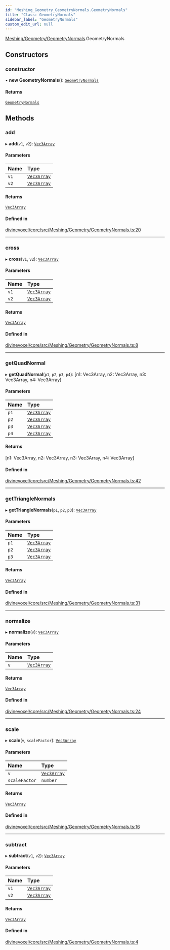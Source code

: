 ```yaml
---
id: "Meshing_Geometry_GeometryNormals.GeometryNormals"
title: "Class: GeometryNormals"
sidebar_label: "GeometryNormals"
custom_edit_url: null
---
```


[Meshing/Geometry/GeometryNormals](../modules/Meshing_Geometry_GeometryNormals.md).GeometryNormals

## Constructors

### constructor

• **new GeometryNormals**(): [`GeometryNormals`](Meshing_Geometry_GeometryNormals.GeometryNormals.md)

#### Returns

[`GeometryNormals`](Meshing_Geometry_GeometryNormals.GeometryNormals.md)

## Methods

### add

▸ **add**(`v1`, `v2`): [`Vec3Array`](../modules/Math_Types_Math_types.md#vec3array)

#### Parameters

| Name | Type |
| :------ | :------ |
| `v1` | [`Vec3Array`](../modules/Math_Types_Math_types.md#vec3array) |
| `v2` | [`Vec3Array`](../modules/Math_Types_Math_types.md#vec3array) |

#### Returns

[`Vec3Array`](../modules/Math_Types_Math_types.md#vec3array)

#### Defined in

[divinevoxel/core/src/Meshing/Geometry/GeometryNormals.ts:20](https://github.com/lucasdamianjohnson/DivineVoxelEngine/blob/596fa7391478620ed460dfb4856ff0a763b91c49/divinevoxel/core/src/Meshing/Geometry/GeometryNormals.ts#L20)

___

### cross

▸ **cross**(`v1`, `v2`): [`Vec3Array`](../modules/Math_Types_Math_types.md#vec3array)

#### Parameters

| Name | Type |
| :------ | :------ |
| `v1` | [`Vec3Array`](../modules/Math_Types_Math_types.md#vec3array) |
| `v2` | [`Vec3Array`](../modules/Math_Types_Math_types.md#vec3array) |

#### Returns

[`Vec3Array`](../modules/Math_Types_Math_types.md#vec3array)

#### Defined in

[divinevoxel/core/src/Meshing/Geometry/GeometryNormals.ts:8](https://github.com/lucasdamianjohnson/DivineVoxelEngine/blob/596fa7391478620ed460dfb4856ff0a763b91c49/divinevoxel/core/src/Meshing/Geometry/GeometryNormals.ts#L8)

___

### getQuadNormal

▸ **getQuadNormal**(`p1`, `p2`, `p3`, `p4`): [n1: Vec3Array, n2: Vec3Array, n3: Vec3Array, n4: Vec3Array]

#### Parameters

| Name | Type |
| :------ | :------ |
| `p1` | [`Vec3Array`](../modules/Math_Types_Math_types.md#vec3array) |
| `p2` | [`Vec3Array`](../modules/Math_Types_Math_types.md#vec3array) |
| `p3` | [`Vec3Array`](../modules/Math_Types_Math_types.md#vec3array) |
| `p4` | [`Vec3Array`](../modules/Math_Types_Math_types.md#vec3array) |

#### Returns

[n1: Vec3Array, n2: Vec3Array, n3: Vec3Array, n4: Vec3Array]

#### Defined in

[divinevoxel/core/src/Meshing/Geometry/GeometryNormals.ts:42](https://github.com/lucasdamianjohnson/DivineVoxelEngine/blob/596fa7391478620ed460dfb4856ff0a763b91c49/divinevoxel/core/src/Meshing/Geometry/GeometryNormals.ts#L42)

___

### getTriangleNormals

▸ **getTriangleNormals**(`p1`, `p2`, `p3`): [`Vec3Array`](../modules/Math_Types_Math_types.md#vec3array)

#### Parameters

| Name | Type |
| :------ | :------ |
| `p1` | [`Vec3Array`](../modules/Math_Types_Math_types.md#vec3array) |
| `p2` | [`Vec3Array`](../modules/Math_Types_Math_types.md#vec3array) |
| `p3` | [`Vec3Array`](../modules/Math_Types_Math_types.md#vec3array) |

#### Returns

[`Vec3Array`](../modules/Math_Types_Math_types.md#vec3array)

#### Defined in

[divinevoxel/core/src/Meshing/Geometry/GeometryNormals.ts:31](https://github.com/lucasdamianjohnson/DivineVoxelEngine/blob/596fa7391478620ed460dfb4856ff0a763b91c49/divinevoxel/core/src/Meshing/Geometry/GeometryNormals.ts#L31)

___

### normalize

▸ **normalize**(`v`): [`Vec3Array`](../modules/Math_Types_Math_types.md#vec3array)

#### Parameters

| Name | Type |
| :------ | :------ |
| `v` | [`Vec3Array`](../modules/Math_Types_Math_types.md#vec3array) |

#### Returns

[`Vec3Array`](../modules/Math_Types_Math_types.md#vec3array)

#### Defined in

[divinevoxel/core/src/Meshing/Geometry/GeometryNormals.ts:24](https://github.com/lucasdamianjohnson/DivineVoxelEngine/blob/596fa7391478620ed460dfb4856ff0a763b91c49/divinevoxel/core/src/Meshing/Geometry/GeometryNormals.ts#L24)

___

### scale

▸ **scale**(`v`, `scaleFactor`): [`Vec3Array`](../modules/Math_Types_Math_types.md#vec3array)

#### Parameters

| Name | Type |
| :------ | :------ |
| `v` | [`Vec3Array`](../modules/Math_Types_Math_types.md#vec3array) |
| `scaleFactor` | `number` |

#### Returns

[`Vec3Array`](../modules/Math_Types_Math_types.md#vec3array)

#### Defined in

[divinevoxel/core/src/Meshing/Geometry/GeometryNormals.ts:16](https://github.com/lucasdamianjohnson/DivineVoxelEngine/blob/596fa7391478620ed460dfb4856ff0a763b91c49/divinevoxel/core/src/Meshing/Geometry/GeometryNormals.ts#L16)

___

### subtract

▸ **subtract**(`v1`, `v2`): [`Vec3Array`](../modules/Math_Types_Math_types.md#vec3array)

#### Parameters

| Name | Type |
| :------ | :------ |
| `v1` | [`Vec3Array`](../modules/Math_Types_Math_types.md#vec3array) |
| `v2` | [`Vec3Array`](../modules/Math_Types_Math_types.md#vec3array) |

#### Returns

[`Vec3Array`](../modules/Math_Types_Math_types.md#vec3array)

#### Defined in

[divinevoxel/core/src/Meshing/Geometry/GeometryNormals.ts:4](https://github.com/lucasdamianjohnson/DivineVoxelEngine/blob/596fa7391478620ed460dfb4856ff0a763b91c49/divinevoxel/core/src/Meshing/Geometry/GeometryNormals.ts#L4)
